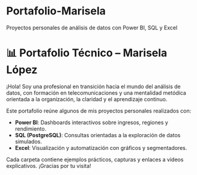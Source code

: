 # Portafolio-Marisela
Proyectos personales de análisis de datos con Power BI, SQL y Excel
# 📊 Portafolio Técnico – Marisela López

¡Hola! Soy una profesional en transición hacia el mundo del análisis de datos, con formación en telecomunicaciones y una mentalidad metódica orientada a la organización, la claridad y el aprendizaje continuo.

Este portafolio reúne algunos de mis proyectos personales realizados con:
- **Power BI**: Dashboards interactivos sobre ingresos, regiones y rendimiento.
- **SQL (PostgreSQL)**: Consultas orientadas a la exploración de datos simulados.
- **Excel**: Visualización y automatización con gráficos y segmentadores.

Cada carpeta contiene ejemplos prácticos, capturas y enlaces a videos explicativos. ¡Gracias por tu visita!
